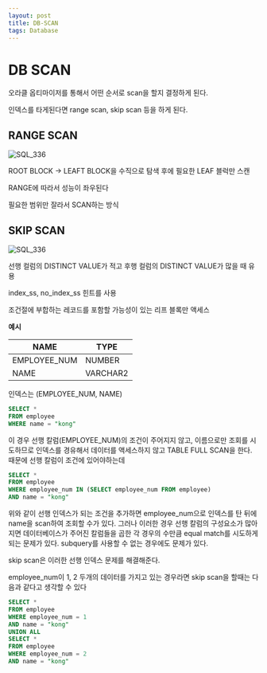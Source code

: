 ```yaml
---
layout: post
title: DB-SCAN
tags: Database
---
```


# DB SCAN

오라클 옵티마이저를 통해서 어떤 순서로 scan을 할지 결정하게 된다.

인덱스를 타게된다면 range scan, skip scan 등을 하게 된다.

## RANGE SCAN

![SQL_336](C:\Users\USER\Pictures\SQL_336.jpg)

ROOT BLOCK -> LEAFT BLOCK을 수직으로 탐색 후에 필요한 LEAF 블럭만 스캔

RANGE에 따라서 성능이 좌우된다

필요한 범위만 잘라서 SCAN하는 방식

## SKIP SCAN

![SQL_336](C:\Users\USER\Pictures\SQL_336.jpg)

선행 컬럼의 DISTINCT VALUE가 적고 후행 컬럼의 DISTINCT VALUE가 많을 때 유용

index_ss, no_index_ss 힌트를 사용

조건절에 부합하는 레코드를 포함할 가능성이 있는 리프 블록만 액세스



**예시**

| NAME         | TYPE     |
| ------------ | -------- |
| EMPLOYEE_NUM | NUMBER   |
| NAME         | VARCHAR2 |

인덱스는 (EMPLOYEE_NUM, NAME)

```sql
SELECT *
FROM employee
WHERE name = "kong"
```

이 경우 선행 칼럼(EMPLOYEE_NUM)의 조건이 주어지지 않고, 이름으로만 조회를 시도하므로 인덱스를 경유해서 데이터를 액세스하지 않고 TABLE FULL SCAN을 한다. 때문에 선행 칼럼이 조건에 있어야하는데

```sql
SELECT *
FROM employee
WHERE employee_num IN (SELECT employee_num FROM employee)
AND name = "kong"
```

위와 같이 선행 인덱스가 되는 조건을 추가하면 employee_num으로 인덱스를 탄 뒤에 name을 scan하여 조회할 수가 있다. 그러나 이러한 경우 선행 칼럼의 구성요소가 많아지면 데이터베이스가 주어진 칼럼들을 곱한 각 경우의 수만큼 equal match를 시도하게 되는 문제가 있다. subquery를 사용할 수 없는 경우에도 문제가 있다.

skip scan은 이러한 선행 인덱스 문제를 해결해준다.

employee_num이 1, 2 두개의 데이터를 가지고 있는 경우라면 skip scan을 할때는 다음과 같다고 생각할 수 있다

```sql
SELECT *
FROM employee
WHERE employee_num = 1
AND name = "kong"
UNION ALL
SELECT *
FROM employee
WHERE employee_num = 2
AND name = "kong"
```

